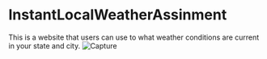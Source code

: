 # InstantLocalWeatherAssinment
This is a website that users can use to what weather conditions are current in your state and city.
![Capture](https://github.com/AntoineFord/InstantLocalWeatherAssinment/assets/130304994/861f9384-e4df-47fb-9e3c-75b00b0817a2)


